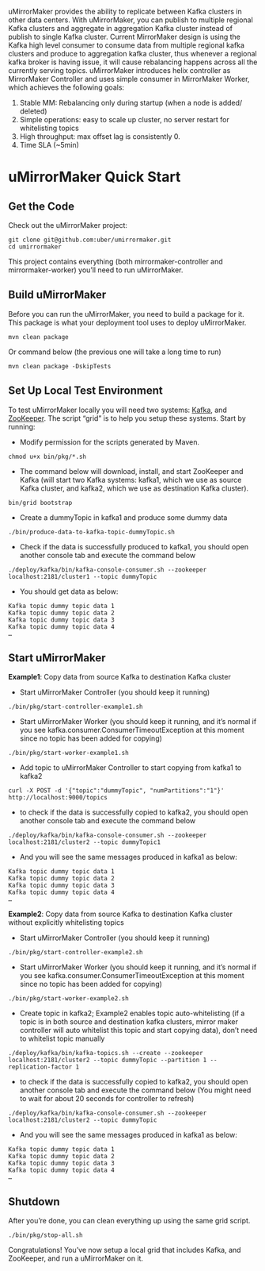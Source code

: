 uMirrorMaker provides the ability to replicate between Kafka clusters in other data centers. With uMirrorMaker, you can publish to multiple regional Kafka clusters and aggregate in aggregation Kafka cluster instead of publish to single Kafka cluster.
Current MirrorMaker design is using the Kafka high level consumer to consume data from multiple regional kafka clusters and produce to aggregation kafka cluster, thus whenever a regional kafka broker is having issue, it will cause rebalancing happens across all the currently serving topics.
uMirrorMaker introduces helix controller as MirrorMaker Controller and uses simple consumer in MirrorMaker Worker, which achieves the following goals:

1. Stable MM: Rebalancing only during startup (when a node is added/ deleted)
2. Simple operations: easy to scale up cluster, no server restart for whitelisting topics
3. High throughput: max offset lag is consistently 0.
4. Time SLA (~5min)

# uMirrorMaker Quick Start

## Get the Code
Check out the uMirrorMaker project:
```
git clone git@github.com:uber/umirrormaker.git
cd umirrormaker
```
This project contains everything (both mirrormaker-controller and mirrormaker-worker) you’ll need to run uMirrorMaker.

## Build uMirrorMaker
Before you can run the uMirrorMaker, you need to build a package for it. This package is what your deployment tool uses to deploy uMirrorMaker.
```
mvn clean package
```
Or command below (the previous one will take a long time to run)
```
mvn clean package -DskipTests
```

## Set Up Local Test Environment
To test uMirrorMaker locally you will need two systems: [Kafka](http://kafka.apache.org/), and [ZooKeeper](http://zookeeper.apache.org/). The script “grid” is to help you setup these systems. Start by running:
- Modify permission for the scripts generated by Maven.
```
chmod u+x bin/pkg/*.sh
```
- The command below will download, install, and start ZooKeeper and Kafka (will start two Kafka systems: kafka1, which we use as source Kafka cluster, and kafka2, which we use as destination Kafka cluster).
```
bin/grid bootstrap
```
- Create a dummyTopic in kafka1 and produce some dummy data
```
./bin/produce-data-to-kafka-topic-dummyTopic.sh
```
- Check if the data is successfully produced to kafka1, you should open another console tab and execute the command below
```
./deploy/kafka/bin/kafka-console-consumer.sh --zookeeper localhost:2181/cluster1 --topic dummyTopic
```
- You should get data as below:
```
Kafka topic dummy topic data 1
Kafka topic dummy topic data 2
Kafka topic dummy topic data 3
Kafka topic dummy topic data 4
…
```

## Start uMirrorMaker

**Example1**: Copy data from source Kafka to destination Kafka cluster

- Start uMirrorMaker Controller (you should keep it running)
```
./bin/pkg/start-controller-example1.sh
```

- Start uMirrorMaker Worker (you should keep it running, and it’s normal if you see kafka.consumer.ConsumerTimeoutException at this moment since no topic has been added for copying)
```
./bin/pkg/start-worker-example1.sh
```

- Add topic to uMirrorMaker Controller to start copying from kafka1 to kafka2
```
curl -X POST -d '{"topic":"dummyTopic", "numPartitions":"1"}' http://localhost:9000/topics
```

- to check if the data is successfully copied to kafka2, you should open another console tab and execute the command below
```
./deploy/kafka/bin/kafka-console-consumer.sh --zookeeper localhost:2181/cluster2 --topic dummyTopic1
```

- And you will see the same messages produced in kafka1 as below:
```
Kafka topic dummy topic data 1
Kafka topic dummy topic data 2
Kafka topic dummy topic data 3
Kafka topic dummy topic data 4
…
```

**Example2**: Copy data from source Kafka to destination Kafka cluster without explicitly whitelisting topics

- Start uMirrorMaker Controller (you should keep it running)
```
./bin/pkg/start-controller-example2.sh
```

- Start uMirrorMaker Worker (you should keep it running, and it’s normal if you see kafka.consumer.ConsumerTimeoutException at this moment since no topic has been added for copying)
```
./bin/pkg/start-worker-example2.sh
```

- Create topic in kafka2; Example2 enables topic auto-whitelisting (if a topic is in both source and destination kafka clusters, mirror maker controller will auto whitelist this topic and start copying data), don’t need to whitelist topic manually
```
./deploy/kafka/bin/kafka-topics.sh --create --zookeeper localhost:2181/cluster2 --topic dummyTopic --partition 1 --replication-factor 1
```

- to check if the data is successfully copied to kafka2, you should open another console tab and execute the command below (You might need to wait for about 20 seconds for controller to refresh)
```
./deploy/kafka/bin/kafka-console-consumer.sh --zookeeper localhost:2181/cluster2 --topic dummyTopic
```

- And you will see the same messages produced in kafka1 as below:
```
Kafka topic dummy topic data 1
Kafka topic dummy topic data 2
Kafka topic dummy topic data 3
Kafka topic dummy topic data 4
…
```

## Shutdown
After you’re done, you can clean everything up using the same grid script.
```
./bin/pkg/stop-all.sh
```

Congratulations! You’ve now setup a local grid that includes Kafka, and ZooKeeper, and run a uMirrorMaker on it.
